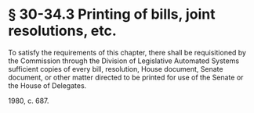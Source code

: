 # § 30-34.3 Printing of bills, joint resolutions, etc.

<p>To satisfy the requirements of this chapter, there shall be requisitioned by the Commission through the Division of Legislative Automated Systems sufficient copies of every bill, resolution, House document, Senate document, or other matter directed to be printed for use of the Senate or the House of Delegates.</p><p>1980, c. 687.</p>